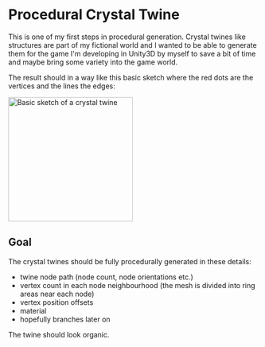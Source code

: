 # Procedural Crystal Twine

This is one of my first steps in procedural generation. Crystal twines like structures are part of my fictional world and I wanted to be able to generate them for the game I'm developing in Unity3D by myself to save a bit of time and maybe bring some variety into the game world.

The result should in a way like this basic sketch where the red dots are the vertices and the lines the edges:

<img src="https://github.com/cfloeth/ProceduralCrystalTwine/blob/main/Readme%20Images/CrystalTwine.png" alt="Basic sketch of a crystal twine" width="250"/>

## Goal ##
The crystal twines should be fully procedurally generated in these details:

- twine node path (node count, node orientations etc.)
- vertex count in each node neighbourhood (the mesh is divided into ring areas near each node)
- vertex position offsets
- material
- hopefully branches later on

The twine should look organic.
